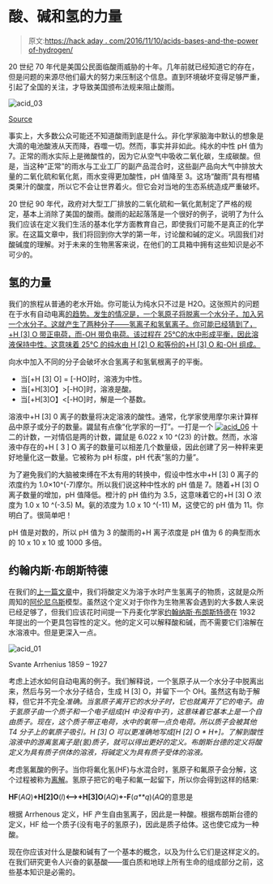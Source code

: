 # 酸、碱和氢的力量

> 原文:[https://hack aday . com/2016/11/10/acids-bases-and-the-power of-hydrogen/](https://hackaday.com/2016/11/10/acids-bases-and-the-power-of-hydrogen/)

20 世纪 70 年代是美国公民面临酸雨威胁的十年。几年前就已经知道它的存在，但是问题的来源尽他们最大的努力来压制这个信息。直到环境破坏变得足够严重，引起了全国的关注，才导致美国颁布法规来阻止酸雨。

![acid_03](../Images/35e0c0f7b06fb06ba5425f41b9f1d4d0.png)

[Source](http://acidrainawscience.weebly.com/diagram.html)

事实上，大多数公众可能还不知道酸雨到底是什么。非化学家脑海中默认的想象是大滴的电池酸液从天而降，吞噬一切。然而，事实并非如此。纯水的中性 pH 值为 7。正常的雨水实际上是微酸性的，因为它从空气中吸收二氧化碳，生成碳酸。但是，当这种“正常”的雨水与工业工厂的副产品混合时，这些副产品向大气中排放大量的二氧化硫和氧化氮，雨水变得更加酸性，pH 值降至 3。这场“酸雨”具有柑橘类果汁的酸度，所以它不会让世界着火。但它会对当地的生态系统造成严重破坏。

20 世纪 90 年代，政府对大型工厂排放的二氧化硫和一氧化氮制定了严格的规定，基本上消除了美国的酸雨。酸雨的起起落落是一个很好的例子，说明了为什么我们应该在定义我们生活的基本化学方面教育自己，即使我们可能不是真正的化学家。在这篇文章中，我们将回到你大学的第一年，讨论酸和碱的定义。巩固我们对酸碱度的理解。对于未来的生物黑客来说，在他们的工具箱中拥有这些知识是必不可少的。

## 氢的力量

我们的旅程从普通的老水开始。你可能认为纯水只不过是 H2O。这张照片的问题在于水有自动电离[的趋势。发生的情况是，一个氢原子将脱离一个水分子，加入另一个水分子。这就产生了两种分子——氢离子和氢氧离子。你可能已经猜到了，+H [3] O 带正电荷，而-OH 带负电荷。该过程在 25℃的水中形成平衡，因此溶液保持中性。这意味着 25°C 的纯水由 H [2] O 和等份的+H [3] O 和-OH 组成。](https://en.wikipedia.org/wiki/Self-ionization_of_water)

向水中加入不同的分子会破坏水合氢离子和氢氧根离子的平衡。

*   当[+H [3] O] = [-HO]时，溶液为中性。
*   当[+H[3]O】>[-HO]时，溶液是酸。
*   当[+H[3]O】<[-HO]时，解是一个基数。

溶液中+H [3] 0 离子的数量将决定溶液的酸性。通常，化学家使用摩尔来计算样品中原子或分子的数量。鼹鼠有点像“化学家的一打”。一打是一个 [![acid_06](../Images/fc17c9474b8c32f55f0bf542980ab53c.png)](https://en.wikipedia.org/wiki/Self-ionization_of_water) 十二的计数，一对情侣是两的计数，鼹鼠是 6.022 x 10 ^(23) 的计数。然而，水溶液中存在的+H [ 3 ] O 离子的数量可以相差几个数量级，因此创建了另一种秤来更好地量化这一数量。它被称为 pH 标度，pH 代表“氢的力量”。

为了避免我们的大脑被束缚在不太有用的转换中，假设中性水中+H [3] 0 离子的浓度约为 1.0×10^(-7)摩尔。所以我们说这种中性水的 pH 值是 7。随着+H [3] O 离子数量的增加，pH 值降低。橙汁的 pH 值约为 3.5，这意味着它的+H [3] O 浓度为 1.0 x 10 ^(-3.5) M。氨的浓度为 1.0 x 10 ^(-11) M，这使它的 pH 值为 11。你明白了。很简单吧！

pH 值是对数的，所以 pH 值为 3 的酸雨的+H 离子浓度是 pH 值为 6 的典型雨水的 10 x 10 x 10 或 1000 多倍。

## 约翰内斯·布朗斯特德

在我们的[上一篇文章](http://hackaday.com/2016/10/20/chemical-nomenclature/)中，我们将酸定义为溶于水时产生氢离子的物质，这就是众所周知的[阿伦尼乌斯](https://en.wikipedia.org/wiki/Svante_Arrhenius)模型。虽然这个定义对于你作为生物黑客会遇到的大多数人来说已经足够了，但我们应该花时间提一下丹麦化学家[约翰纳斯·布朗斯特德](https://en.wikipedia.org/wiki/Johannes_Nicolaus_Br%C3%B8nsted)在 1932 年提出的一个更具包容性的定义。他的定义可以解释酸和碱，而不需要它们溶解在水溶液中。但是更深入一点。

![acid_01](../Images/bba10b88c58b91d0ef82a0c32914f925.png)

Svante Arrhenius 1859 – 1927

考虑上述水如何自动电离的例子。我们解释说，一个氢原子从一个水分子中脱离出来，然后与另一个水分子结合，生成 H [3] O，并留下一个 OH。虽然这有助于解释，但它并不完全*准确。当氢原子离开它的水分子时，它也就离开了它的电子。由于氢原子由一个质子和一个电子组成(H 中没有中子)，这意味着它基本上是一个自由质子。现在，这个质子带正电荷，水中的氧带一点负电荷。所以质子会被其他 T4 分子上的氧原子吸引。H [3] O 可以更准确地写成[H [2] O * H+]。了解到酸性溶液中的游离氢离子是(氢)质子，就可以得出更好的定义。布朗斯台德的定义将酸定义为具有质子供体的溶液，将碱定义为具有质子受体的溶液。*

考虑氢氟酸的例子。当你将氟化氢(HF)与水混合时，氢原子和氟原子会分解，这个过程被称为[离解](https://en.wikipedia.org/wiki/Dissociation_(chemistry))。氢原子把它的电子和氟一起留下，所以你会得到这样的结果:

**HF**(*AQ*)**+H[2]O**(*l*)**<–>+H[3]O**(*AQ*)**+-F**(*a**q*)(*AQ*的意思是

根据 Arrhenous 定义，HF 产生自由氢离子，因此是一种酸。根据布朗斯台德的定义，HF 给一个质子(没有电子的氢原子)，因此是质子给体。这也使它成为一种酸。

现在你应该对什么是酸和碱有了一个基本的概念，以及为什么它们是这样定义的。在我们研究更令人兴奋的氨基酸——蛋白质和地球上所有生命的组成部分之前，这些基本知识是必需的。